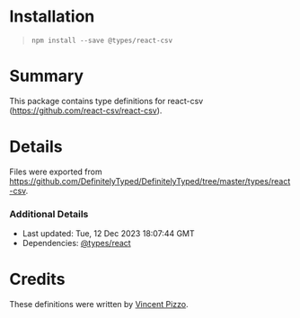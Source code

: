 # Installation
> `npm install --save @types/react-csv`

# Summary
This package contains type definitions for react-csv (https://github.com/react-csv/react-csv).

# Details
Files were exported from https://github.com/DefinitelyTyped/DefinitelyTyped/tree/master/types/react-csv.

### Additional Details
 * Last updated: Tue, 12 Dec 2023 18:07:44 GMT
 * Dependencies: [@types/react](https://npmjs.com/package/@types/react)

# Credits
These definitions were written by [Vincent Pizzo](https://github.com/vincentjames501).
